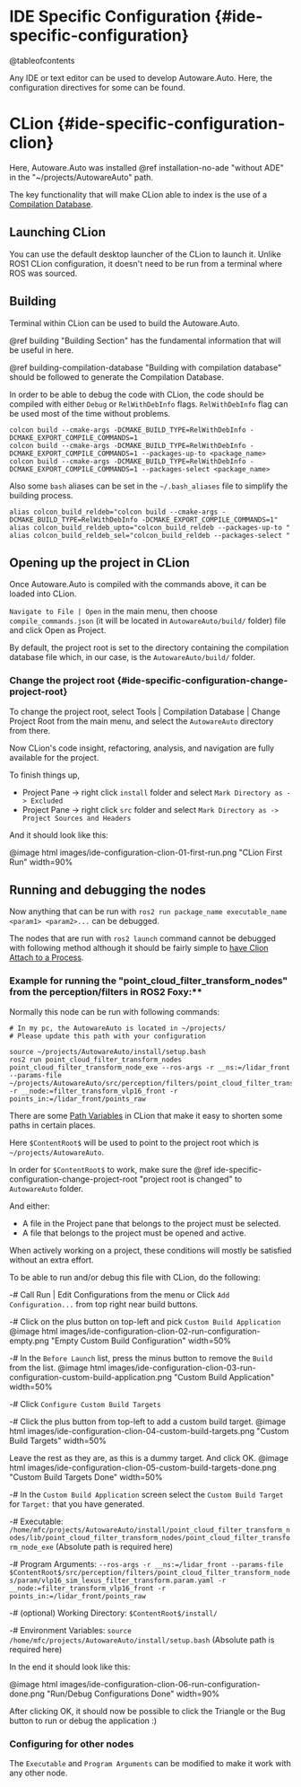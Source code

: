 IDE Specific Configuration {#ide-specific-configuration}
===========

@tableofcontents

Any IDE or text editor can be used to develop Autoware.Auto. Here, the configuration directives 
for some can be found.

# CLion {#ide-specific-configuration-clion}

Here, Autoware.Auto was installed @ref installation-no-ade "without ADE" in the "~/projects/AutowareAuto" path.

The key functionality that will make CLion able to index is the use of a [Compilation Database](https://www.jetbrains.com/help/clion/compilation-database.html).

## Launching CLion

You can use the default desktop launcher of the CLion to launch it. Unlike ROS1 CLion configuration, 
it doesn't need to be run from a terminal where ROS was sourced.

## Building

Terminal within CLion can be used to build the Autoware.Auto.

@ref building "Building Section" has the fundamental information that will be useful in here.

@ref building-compilation-database "Building with compilation database" should be followed to generate the Compilation Database.

In order to be able to debug the code with CLion, the code should be compiled with either `Debug` or
`RelWithDebInfo` flags. `RelWithDebInfo` flag can be used most of the time without problems.

```{bash}
colcon build --cmake-args -DCMAKE_BUILD_TYPE=RelWithDebInfo -DCMAKE_EXPORT_COMPILE_COMMANDS=1
colcon build --cmake-args -DCMAKE_BUILD_TYPE=RelWithDebInfo -DCMAKE_EXPORT_COMPILE_COMMANDS=1 --packages-up-to <package_name>
colcon build --cmake-args -DCMAKE_BUILD_TYPE=RelWithDebInfo -DCMAKE_EXPORT_COMPILE_COMMANDS=1 --packages-select <package_name>
```

Also some `bash` aliases can be set in the `~/.bash_aliases` file to simplify the building process.
```{bash}
alias colcon_build_reldeb="colcon build --cmake-args -DCMAKE_BUILD_TYPE=RelWithDebInfo -DCMAKE_EXPORT_COMPILE_COMMANDS=1"
alias colcon_build_reldeb_upto="colcon_build_reldeb --packages-up-to "
alias colcon_build_reldeb_sel="colcon_build_reldeb --packages-select "
```

## Opening up the project in CLion

Once Autoware.Auto is compiled with the commands above, it can be loaded into CLion.

`Navigate to File | Open` in the main menu, then choose `compile_commands.json`
(it will be located in `AutowareAuto/build/` folder) file and click Open as Project.

By default, the project root is set to the directory containing the compilation database file which,
in our case, is the `AutowareAuto/build/` folder. 

### Change the project root {#ide-specific-configuration-change-project-root}
To change the project root, select Tools | Compilation Database | Change Project Root from the main menu, 
and select the `AutowareAuto` directory from there.

Now CLion's code insight, refactoring, analysis, and navigation are fully available for the project.

To finish things up,
- Project Pane -> right click `install` folder and select `Mark Directory as -> Excluded`
- Project Pane -> right click `src` folder and select `Mark Directory as -> Project Sources and Headers`

And it should look like this:

@image html images/ide-configuration-clion-01-first-run.png "CLion First Run" width=90%

## Running and debugging the nodes

Now anything that can be run with `ros2 run package_name executable_name <param1> <param2>...` can be debugged.

The nodes that are run with `ros2 launch` command cannot be debugged with following method although it should be
fairly simple to [have Clion Attach to a Process](https://www.jetbrains.com/help/clion/attaching-to-local-process.html).

### Example for running the "point_cloud_filter_transform_nodes" from the perception/filters in ROS2 Foxy:**

Normally this node can be run with following commands:
```{bash}
# In my pc, the AutowareAuto is located in ~/projects/
# Please update this path with your configuration

source ~/projects/AutowareAuto/install/setup.bash
ros2 run point_cloud_filter_transform_nodes point_cloud_filter_transform_node_exe --ros-args -r __ns:=/lidar_front --params-file ~/projects/AutowareAuto/src/perception/filters/point_cloud_filter_transform_nodes/param/vlp16_sim_lexus_filter_transform.param.yaml -r __node:=filter_transform_vlp16_front -r points_in:=/lidar_front/points_raw
```

There are some [Path Variables](https://www.jetbrains.com/help/clion/absolute-path-variables.html) 
in CLion that make it easy to shorten some paths in certain places.


Here `$ContentRoot$` will be used to point to the project root which is `~/projects/AutowareAuto`.

In order for `$ContentRoot$` to work, make sure the 
@ref ide-specific-configuration-change-project-root "project root is changed" to `AutowareAuto` folder.

And either:
- A file in the Project pane that belongs to the project must be selected.
- A file that belongs to the project must be opened and active.

When actively working on a project, these conditions will mostly be satisfied without an extra effort.

To be able to run and/or debug this file with CLion, do the following:

-# Call Run | Edit Configurations from the menu or Click `Add Configuration...` from top right near build buttons.

-# Click on the plus button on top-left and pick `Custom Build Application`
   @image html images/ide-configuration-clion-02-run-configuration-empty.png "Empty Custom Build Configuration" width=50%

-# In the `Before Launch` list, press the minus button to remove the `Build` from the list.
   @image html images/ide-configuration-clion-03-run-configuration-custom-build-application.png "Custom Build Application" width=50%


-# Click `Configure Custom Build Targets`

-# Click the plus button from top-left to add a custom build target.
   @image html images/ide-configuration-clion-04-custom-build-targets.png "Custom Build Targets" width=50%
   
   Leave the rest as they are, as this is a dummy target. And click OK.
   @image html images/ide-configuration-clion-05-custom-build-targets-done.png "Custom Build Targets Done" width=50%

-# In the `Custom Build Application` screen select the `Custom Build Target` for `Target:` that you have generated.

-# Executable: `/home/mfc/projects/AutowareAuto/install/point_cloud_filter_transform_nodes/lib/point_cloud_filter_transform_nodes/point_cloud_filter_transform_node_exe` (Absolute path is required here)

-# Program Arguments: `--ros-args -r __ns:=/lidar_front --params-file $ContentRoot$/src/perception/filters/point_cloud_filter_transform_nodes/param/vlp16_sim_lexus_filter_transform.param.yaml -r __node:=filter_transform_vlp16_front -r points_in:=/lidar_front/points_raw`

-# (optional) Working Directory: `$ContentRoot$/install/`

-# Environment Variables: `source /home/mfc/projects/AutowareAuto/install/setup.bash` (Absolute path is required here)

In the end it should look like this:

@image html images/ide-configuration-clion-06-run-configuration-done.png "Run/Debug Configurations Done" width=90%

After clicking OK, it should now be possible to click the Triangle or the Bug button to run or debug the application :)

### Configuring for other nodes

The `Executable` and `Program Arguments` can be modified to make it work with any other node.
